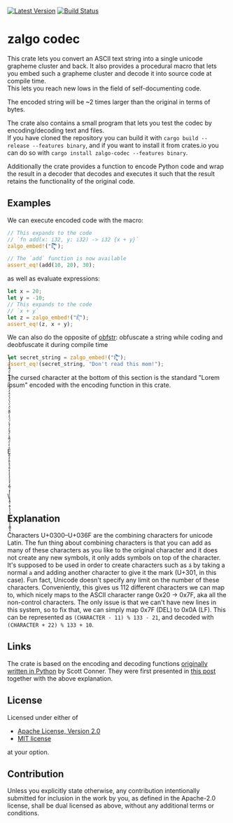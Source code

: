 [![Latest Version](https://img.shields.io/crates/v/zalgo-codec.svg)](https://crates.io/crates/zalgo-codec)
[![Build Status](https://github.com/JSorngard/zalgo_codec/actions/workflows/rust.yml/badge.svg)](https://github.com/JSorngard/zalgo_codec/actions/workflows/rust.yml)

# zalgo codec

This crate lets you convert an ASCII text string into a single unicode grapheme cluster and back. It also provides a procedural macro that lets you embed such a grapheme cluster and decode it into source code at compile time.  
This lets you reach new lows in the field of self-documenting code.

The encoded string will be ~2 times larger than the original in terms of bytes.

The crate also contains a small program that lets you test the codec by encoding/decoding text and files.  
If you have cloned the repository you can build it with `cargo build --release --features binary`, and if you want to install it from crates.io
you can do so with `cargo install zalgo-codec --features binary`.

Additionally the crate provides a function to encode Python code and wrap the result in a decoder that decodes and executes it such that the result retains the functionality of the original code.

## Examples

We can execute encoded code with the macro:

```rust
// This expands to the code
// `fn add(x: i32, y: i32) -> i32 {x + y}`
zalgo_embed!("E͎͉͙͉̞͉͙͆̀́̈́̈́̈̀̓̒̌̀̀̓̒̉̀̍̀̓̒̀͛̀̋̀͘̚̚͘͝");

// The `add` function is now available
assert_eq!(add(10, 20), 30);
```

as well as evaluate expressions:

```rust
let x = 20;
let y = -10;
// This expands to the code 
// `x + y`
let z = zalgo_embed!("È͙̋̀͘");
assert_eq!(z, x + y);
```

We can also do the opposite of [obfstr](https://crates.io/crates/obfstr): obfuscate a string while coding and deobfuscate it during compile time
```rust
let secret_string = zalgo_embed!("Ê̤͏͎͔͔͈͉͓͍̇̀͒́̈́̀̀ͅ͏͍́̂");
assert_eq!(secret_string, "Don't read this mom!");
```

The cursed character at the bottom of this section is the standard "Lorem ipsum" encoded with the encoding function in this crate.

\
\
\
\
\
\
\
E̬͏͍͉͓͕͍͒̀͐̀̈́ͅ͏͌͏͓͉͔͍͔͒̀̀́̌̀̓ͅ͏͎͓͔͔͕͉͉͓͉͎͇͉͔͓̓͒̀́̈́͐̓̀͌̌̀̈́̀̈́ͅͅͅͅ͏͉͕͓͍̀ͅ͏͔͍̈́̀͐ͅ͏͉͎͉͉͕͎͔͕͔͒̀̓̈́̈́̀̀͌́͂͏͔͒̀̀̈́ͅͅ͏͌͏͍͇͎͉͒̀́́̀́͌ͅ
\
\
\
\
\
\
\

## Explanation
Characters U+0300–U+036F are the combining characters for unicode Latin. The fun thing about combining characters is that you can add as many of these characters as you like to the original character and it does not create any new symbols, it only adds symbols on top of the character. It's supposed to be used in order to create characters such as `á` by taking a normal `a` and adding another character to give it the mark (U+301, in this case). Fun fact, Unicode doesn't specify any limit on the number of these characters. Conveniently, this gives us 112 different characters we can map to, which nicely maps to the ASCII character range 0x20 -> 0x7F, aka all the non-control characters. The only issue is that we can't have new lines in this system, so to fix that, we can simply map 0x7F (DEL) to 0x0A (LF). This can be represented as `(CHARACTER - 11) % 133 - 21`, and decoded with `(CHARACTER + 22) % 133 + 10`.  


## Links
The crate is based on the encoding and decoding functions [originally written in Python](https://github.com/DaCoolOne/DumbIdeas/tree/main/reddit_ph_compressor) by Scott Conner. They were first presented in [this post](https://www.reddit.com/r/ProgrammerHumor/comments/yqof9f/the_most_upvoted_comment_picks_the_next_line_of/ivrd9ur/?context=3) together with the above explanation.

## License

Licensed under either of

 * [Apache License, Version 2.0](http://www.apache.org/licenses/LICENSE-2.0)
 * [MIT license](http://opensource.org/licenses/MIT)

at your option.

## Contribution

Unless you explicitly state otherwise, any contribution intentionally submitted
for inclusion in the work by you, as defined in the Apache-2.0 license, shall be
dual licensed as above, without any additional terms or conditions.
